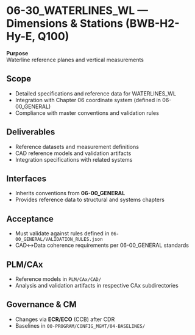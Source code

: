 # 06-30_WATERLINES_WL — Dimensions & Stations (BWB-H2-Hy-E, Q100)

**Purpose**  
Waterline reference planes and vertical measurements

## Scope
- Detailed specifications and reference data for WATERLINES_WL
- Integration with Chapter 06 coordinate system (defined in 06-00_GENERAL)
- Compliance with master conventions and validation rules

## Deliverables
- Reference datasets and measurement definitions
- CAD reference models and validation artifacts
- Integration specifications with related systems

## Interfaces
- Inherits conventions from **06-00_GENERAL**
- Provides reference data to structural and systems chapters

## Acceptance
- Must validate against rules defined in `06-00_GENERAL/VALIDATION_RULES.json`
- CAD↔Data coherence requirements per 06-00_GENERAL standards

## PLM/CAx
- Reference models in `PLM/CAx/CAD/`
- Analysis and validation artifacts in respective CAx subdirectories

## Governance & CM
- Changes via **ECR/ECO** (CCB) after CDR
- Baselines in `00-PROGRAM/CONFIG_MGMT/04-BASELINES/`
